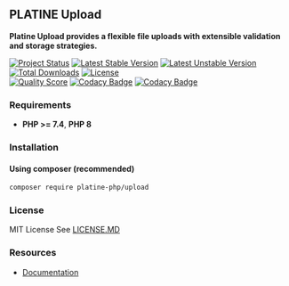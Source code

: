 ## PLATINE Upload
**Platine Upload provides a flexible file uploads with extensible validation and storage strategies.**

[![Project Status](http://opensource.box.com/badges/active.svg)](http://opensource.box.com/badges)
[![Latest Stable Version](https://poser.pugx.org/platine-php/upload/v)](https://packagist.org/packages/platine-php/upload)
[![Latest Unstable Version](https://poser.pugx.org/platine-php/upload/v/unstable)](https://packagist.org/packages/platine-php/upload)
[![Total Downloads](https://poser.pugx.org/platine-php/upload/downloads)](https://packagist.org/packages/platine-php/upload)
[![License](https://poser.pugx.org/platine-php/upload/license)](https://packagist.org/packages/platine-php/upload)  
[![Quality Score](https://img.shields.io/scrutinizer/g/platine-php/upload.svg?style=flat-square)](https://scrutinizer-ci.com/g/platine-php/upload)
[![Codacy Badge](https://app.codacy.com/project/badge/Grade/993420ebb8f24f3398b5ad45ede0a7ec)](https://app.codacy.com/gh/platine-php/upload/dashboard?utm_source=gh&utm_medium=referral&utm_content=&utm_campaign=Badge_grade)
[![Codacy Badge](https://app.codacy.com/project/badge/Coverage/993420ebb8f24f3398b5ad45ede0a7ec)](https://app.codacy.com/gh/platine-php/upload/dashboard?utm_source=gh&utm_medium=referral&utm_content=&utm_campaign=Badge_coverage)

### Requirements 
- **PHP >= 7.4**, **PHP 8** 

### Installation
#### Using composer (recommended)
```bash
composer require platine-php/upload
```

### License
MIT License See [LICENSE.MD](LICENSE.MD)

### Resources
- [Documentation](https://docs.platine-php.com/packages/upload)